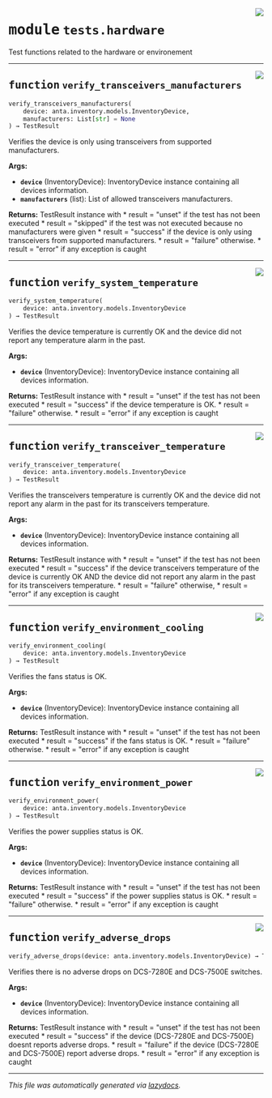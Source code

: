 <!-- markdownlint-disable -->

<a href="../../anta/tests/hardware.py#L0"><img align="right" style="float:right;" src="https://img.shields.io/badge/-source-cccccc?style=flat-square"></a>

# <kbd>module</kbd> `tests.hardware`
Test functions related to the hardware or environement 


---

<a href="../../anta/decorators.py#L17"><img align="right" style="float:right;" src="https://img.shields.io/badge/-source-cccccc?style=flat-square"></a>

## <kbd>function</kbd> `verify_transceivers_manufacturers`

```python
verify_transceivers_manufacturers(
    device: anta.inventory.models.InventoryDevice,
    manufacturers: List[str] = None
) → TestResult
```

Verifies the device is only using transceivers from supported manufacturers. 



**Args:**
 
 - <b>`device`</b> (InventoryDevice):  InventoryDevice instance containing all devices information. 
 - <b>`manufacturers`</b> (list):  List of allowed transceivers manufacturers. 



**Returns:**
 TestResult instance with * result = "unset" if the test has not been executed * result = "skipped" if the test was not executed because no manufacturers were given * result = "success" if the device is only using transceivers from supported manufacturers. * result = "failure" otherwise. * result = "error" if any exception is caught 


---

<a href="../../anta/decorators.py#L73"><img align="right" style="float:right;" src="https://img.shields.io/badge/-source-cccccc?style=flat-square"></a>

## <kbd>function</kbd> `verify_system_temperature`

```python
verify_system_temperature(
    device: anta.inventory.models.InventoryDevice
) → TestResult
```

Verifies the device temperature is currently OK and the device did not report any temperature alarm in the past. 



**Args:**
 
 - <b>`device`</b> (InventoryDevice):  InventoryDevice instance containing all devices information. 



**Returns:**
 TestResult instance with * result = "unset" if the test has not been executed * result = "success" if the device temperature is OK. * result = "failure" otherwise. * result = "error" if any exception is caught 


---

<a href="../../anta/decorators.py#L117"><img align="right" style="float:right;" src="https://img.shields.io/badge/-source-cccccc?style=flat-square"></a>

## <kbd>function</kbd> `verify_transceiver_temperature`

```python
verify_transceiver_temperature(
    device: anta.inventory.models.InventoryDevice
) → TestResult
```

Verifies the transceivers temperature is currently OK and the device did not report any alarm in the past for its transceivers temperature. 



**Args:**
 
 - <b>`device`</b> (InventoryDevice):  InventoryDevice instance containing all devices information. 



**Returns:**
 TestResult instance with * result = "unset" if the test has not been executed * result = "success" if the device transceivers temperature of the device is currently OK  AND the device did not report any alarm in the past for its transceivers temperature. * result = "failure" otherwise, * result = "error" if any exception is caught 


---

<a href="../../anta/decorators.py#L174"><img align="right" style="float:right;" src="https://img.shields.io/badge/-source-cccccc?style=flat-square"></a>

## <kbd>function</kbd> `verify_environment_cooling`

```python
verify_environment_cooling(
    device: anta.inventory.models.InventoryDevice
) → TestResult
```

Verifies the fans status is OK. 



**Args:**
 
 - <b>`device`</b> (InventoryDevice):  InventoryDevice instance containing all devices information. 



**Returns:**
 TestResult instance with * result = "unset" if the test has not been executed * result = "success" if the fans status is OK. * result = "failure" otherwise. * result = "error" if any exception is caught 


---

<a href="../../anta/decorators.py#L217"><img align="right" style="float:right;" src="https://img.shields.io/badge/-source-cccccc?style=flat-square"></a>

## <kbd>function</kbd> `verify_environment_power`

```python
verify_environment_power(
    device: anta.inventory.models.InventoryDevice
) → TestResult
```

Verifies the power supplies status is OK. 



**Args:**
 
 - <b>`device`</b> (InventoryDevice):  InventoryDevice instance containing all devices information. 



**Returns:**
 TestResult instance with * result = "unset" if the test has not been executed * result = "success" if the power supplies status is OK. * result = "failure" otherwise. * result = "error" if any exception is caught 


---

<a href="../../anta/decorators.py#L262"><img align="right" style="float:right;" src="https://img.shields.io/badge/-source-cccccc?style=flat-square"></a>

## <kbd>function</kbd> `verify_adverse_drops`

```python
verify_adverse_drops(device: anta.inventory.models.InventoryDevice) → TestResult
```

Verifies there is no adverse drops on DCS-7280E and DCS-7500E switches. 



**Args:**
 
 - <b>`device`</b> (InventoryDevice):  InventoryDevice instance containing all devices information. 



**Returns:**
 TestResult instance with * result = "unset" if the test has not been executed * result = "success" if the device (DCS-7280E and DCS-7500E) doesnt reports adverse drops. * result = "failure" if the device (DCS-7280E and DCS-7500E) report adverse drops. * result = "error" if any exception is caught 




---

_This file was automatically generated via [lazydocs](https://github.com/ml-tooling/lazydocs)._
